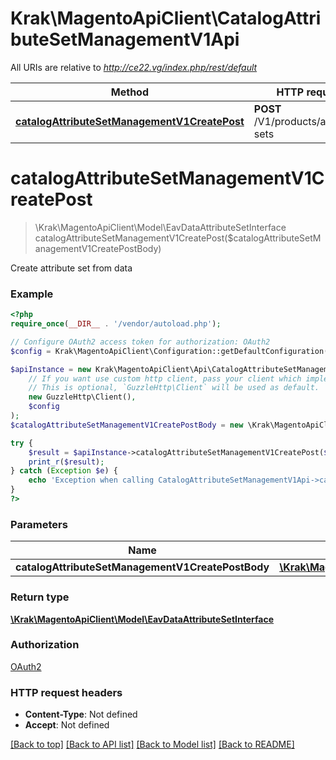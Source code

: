 # Krak\MagentoApiClient\CatalogAttributeSetManagementV1Api

All URIs are relative to *http://ce22.vg/index.php/rest/default*

Method | HTTP request | Description
------------- | ------------- | -------------
[**catalogAttributeSetManagementV1CreatePost**](CatalogAttributeSetManagementV1Api.md#catalogAttributeSetManagementV1CreatePost) | **POST** /V1/products/attribute-sets | 


# **catalogAttributeSetManagementV1CreatePost**
> \Krak\MagentoApiClient\Model\EavDataAttributeSetInterface catalogAttributeSetManagementV1CreatePost($catalogAttributeSetManagementV1CreatePostBody)



Create attribute set from data

### Example
```php
<?php
require_once(__DIR__ . '/vendor/autoload.php');

// Configure OAuth2 access token for authorization: OAuth2
$config = Krak\MagentoApiClient\Configuration::getDefaultConfiguration()->setAccessToken('YOUR_ACCESS_TOKEN');

$apiInstance = new Krak\MagentoApiClient\Api\CatalogAttributeSetManagementV1Api(
    // If you want use custom http client, pass your client which implements `GuzzleHttp\ClientInterface`.
    // This is optional, `GuzzleHttp\Client` will be used as default.
    new GuzzleHttp\Client(),
    $config
);
$catalogAttributeSetManagementV1CreatePostBody = new \Krak\MagentoApiClient\Model\CatalogAttributeSetManagementV1CreatePostBody(); // \Krak\MagentoApiClient\Model\CatalogAttributeSetManagementV1CreatePostBody | 

try {
    $result = $apiInstance->catalogAttributeSetManagementV1CreatePost($catalogAttributeSetManagementV1CreatePostBody);
    print_r($result);
} catch (Exception $e) {
    echo 'Exception when calling CatalogAttributeSetManagementV1Api->catalogAttributeSetManagementV1CreatePost: ', $e->getMessage(), PHP_EOL;
}
?>
```

### Parameters

Name | Type | Description  | Notes
------------- | ------------- | ------------- | -------------
 **catalogAttributeSetManagementV1CreatePostBody** | [**\Krak\MagentoApiClient\Model\CatalogAttributeSetManagementV1CreatePostBody**](../Model/CatalogAttributeSetManagementV1CreatePostBody.md)|  | [optional]

### Return type

[**\Krak\MagentoApiClient\Model\EavDataAttributeSetInterface**](../Model/EavDataAttributeSetInterface.md)

### Authorization

[OAuth2](../../README.md#OAuth2)

### HTTP request headers

 - **Content-Type**: Not defined
 - **Accept**: Not defined

[[Back to top]](#) [[Back to API list]](../../README.md#documentation-for-api-endpoints) [[Back to Model list]](../../README.md#documentation-for-models) [[Back to README]](../../README.md)

